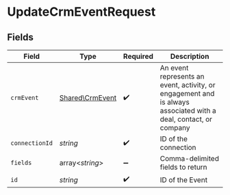 # UpdateCrmEventRequest


## Fields

| Field                                                                                                           | Type                                                                                                            | Required                                                                                                        | Description                                                                                                     |
| --------------------------------------------------------------------------------------------------------------- | --------------------------------------------------------------------------------------------------------------- | --------------------------------------------------------------------------------------------------------------- | --------------------------------------------------------------------------------------------------------------- |
| `crmEvent`                                                                                                      | [Shared\CrmEvent](../../Models/Shared/CrmEvent.md)                                                              | :heavy_check_mark:                                                                                              | An event represents an event, activity, or engagement and is always associated with a deal, contact, or company |
| `connectionId`                                                                                                  | *string*                                                                                                        | :heavy_check_mark:                                                                                              | ID of the connection                                                                                            |
| `fields`                                                                                                        | array<*string*>                                                                                                 | :heavy_minus_sign:                                                                                              | Comma-delimited fields to return                                                                                |
| `id`                                                                                                            | *string*                                                                                                        | :heavy_check_mark:                                                                                              | ID of the Event                                                                                                 |